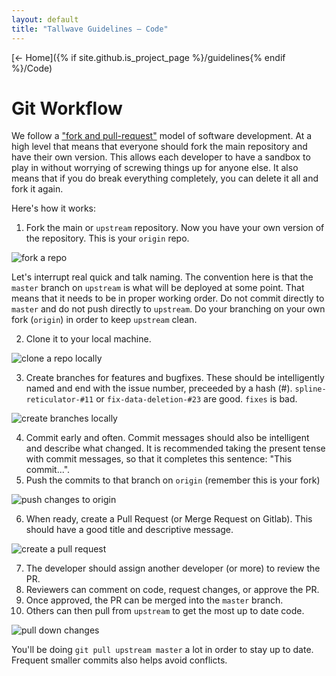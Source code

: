 ```yaml
---
layout: default
title: "Tallwave Guidelines — Code"
---
```


[&larr; Home]({% if site.github.is_project_page %}/guidelines{% endif %}/Code)

# Git Workflow

We follow a ["fork and pull-request"](https://guides.github.com/introduction/flow/) model of software development. At a high level that means that everyone should fork the main repository and have their own version. This allows each developer to have a sandbox to play in without worrying of screwing things up for anyone else. It also means that if you do break everything completely, you can delete it all and fork it again.

Here's how it works:

1. Fork the main or `upstream` repository. Now you have your own version of the repository. This is your `origin` repo.

<img src="{% if site.github.is_project_page %}/guidelines{% endif %}/assets/images/code/code-fork.png" alt="fork a repo" />

Let's interrupt real quick and talk naming. The convention here is that the `master` branch on `upstream` is what will be deployed at some point. That means that it needs to be in proper working order. Do not commit directly to `master` and do not push directly to `upstream`. Do your branching on your own fork (`origin`) in order to keep `upstream` clean.

<ol start="2">
<li>Clone it to your local machine.</li>
</ol>

<img src="{% if site.github.is_project_page %}/guidelines{% endif %}/assets/images/code/code-clone.png" alt="clone a repo locally" />

<ol start="3">
<li>Create branches for features and bugfixes. These should be intelligently named and end with the issue number, preceeded by a hash (#). <code class="highlighter-rouge">spline-reticulator-#11</code> or <code class="highlighter-rouge">fix-data-deletion-#23</code> are good. <code class="highlighter-rouge">fixes</code> is bad.</li>
</ol>

<img src="{% if site.github.is_project_page %}/guidelines{% endif %}/assets/images/code/code-branch.png" alt="create branches locally" />

<ol start="4">
<li>Commit early and often. Commit messages should also be intelligent and describe what changed. It is recommended taking the present tense with commit messages, so that it completes this sentence: "This commit...".</li>
<li>Push the commits to that branch on <code class="highlighter-rouge">origin</code> (remember this is your fork)</li>
</ol>

<img src="{% if site.github.is_project_page %}/guidelines{% endif %}/assets/images/code/code-push.png" alt="push changes to origin" />

<ol start="6">
<li>When ready, create a Pull Request (or Merge Request on Gitlab). This should have a good title and descriptive message.</li>
</ol>

<img src="{% if site.github.is_project_page %}/guidelines{% endif %}/assets/images/code/code-pr.png" alt="create a pull request" />

<ol start="7">
<li>The developer should assign another developer (or more) to review the PR.</li>
<li>Reviewers can comment on code, request changes, or approve the PR.</li>
<li>Once approved, the PR can be merged into the <code class="highlighter-rouge">master</code> branch.</li>
<li>Others can then pull from <code class="highlighter-rouge">upstream</code> to get the most up to date code.</li>
</ol>

<img src="{% if site.github.is_project_page %}/guidelines{% endif %}/assets/images/code/code-pull.png" alt="pull down changes" />

You'll be doing `git pull upstream master` a lot in order to stay up to date. Frequent smaller commits also helps avoid conflicts.

